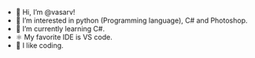 - 👋 Hi, I’m @vasarv!
- 👀 I’m interested in python (Programming language), C# and Photoshop.
- 🐍 I’m currently learning C#.
- ⚛️ My favorite IDE is VS code.
- 🤖 I like coding.
